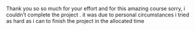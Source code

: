 Thank you so so much for your effort and for this amazing course 
sorry, i couldn't complete the project .
it was due to personal circumstances
i tried as hard as i can to finish the project in the allocated time 
